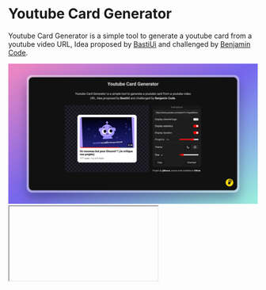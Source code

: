 # Youtube Card Generator 

Youtube Card Generator is a simple tool to generate a youtube card from a youtube video URL, Idea proposed by [BastiUi](https://twitter.com/BastiUi/status/1780610137989804492) and challenged by [Benjamin Code](https://www.youtube.com/watch?v=f7_CHu0ADhM).

<img src="/static/banner.png" alt="Youtube Card Generator" />

<iframe 

## Developing

Once you've created a project and installed dependencies with `npm install` (or `pnpm install` or `yarn`), start a development server:

```bash
npm run dev

# or start the server and open the app in a new browser tab
npm run dev -- --open
```

## Building

To create a production version of your app:

```bash
npm run build
```

You can preview the production build with `npm run preview`.
